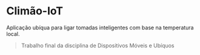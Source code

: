# Climão-IoT

Aplicação ubíqua para ligar tomadas inteligentes com base na temperatura local.

> Trabalho final da disciplina de Dispositivos Móveis e Ubíquos
